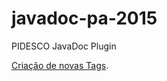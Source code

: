# javadoc-pa-2015
PIDESCO JavaDoc Plugin

[Criação de novas Tags](https://github.com/miguelnobre/javadoc-pa-2015/wiki/2.-Criação-de-novas-Tags).
